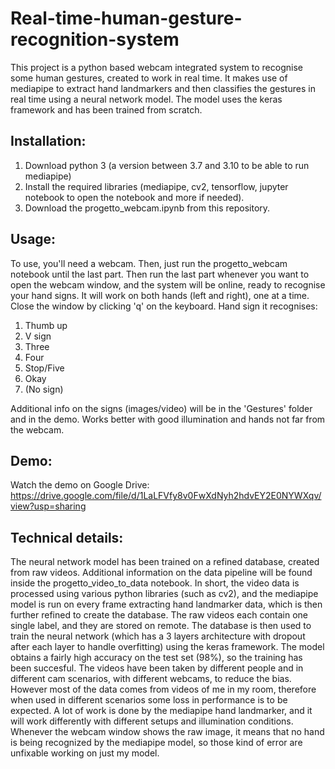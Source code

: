 # Real-time-human-gesture-recognition-system
This project is a python based webcam integrated system to recognise some human gestures, created to work in real time.
It makes use of mediapipe to extract hand landmarkers and then classifies the gestures in real time using a neural network model. 
The model uses the keras framework and has been trained from scratch.

## Installation:
1. Download python 3 (a version between 3.7 and 3.10 to be able to run mediapipe)
2. Install the required libraries (mediapipe, cv2, tensorflow, jupyter notebook to open the notebook and more if needed).
3. Download the progetto_webcam.ipynb from this repository.

## Usage:
To use, you'll need a webcam. Then, just run the progetto_webcam notebook until the last part.
Then run the last part whenever you want to open the webcam window, and the system will be online, ready to recognise your hand signs. It will work on both hands (left and right), one at a time.
Close the window by clicking 'q' on the keyboard.
Hand sign it recognises:
1. Thumb up
2. V sign
3. Three
4. Four
5. Stop/Five
6. Okay
7. (No sign)

Additional info on the signs (images/video) will be in the 'Gestures' folder and in the demo.
Works better with good illumination and hands not far from the webcam.

## Demo:
Watch the demo on Google Drive: https://drive.google.com/file/d/1LaLFVfy8v0FwXdNyh2hdvEY2E0NYWXqv/view?usp=sharing

## Technical details:
The neural network model has been trained on a refined database, created from raw videos. Additional information on the data pipeline will be found inside the progetto_video_to_data notebook.
In short, the video data is processed using various python libraries (such as cv2), and the mediapipe model is run on every frame extracting hand landmarker data, which is then further refined to create the database.
The raw videos each contain one single label, and they are stored on remote.
The database is then used to train the neural network (which has a 3 layers architecture with dropout after each layer to handle overfitting) using the keras framework.
The model obtains a fairly high accuracy on the test set (98%), so the training has been succesful.
The videos have been taken by different people and in different cam scenarios, with different webcams, to reduce the bias.
However most of the data comes from videos of me in my room, therefore when used in different scenarios some loss in performance is to be expected.
A lot of work is done by the mediapipe hand landmarker, and it will work differently with different setups and illumination conditions. 
Whenever the webcam window shows the raw image, it means that no hand is being recognized by the mediapipe model, so those kind of error are unfixable working on just my model.
